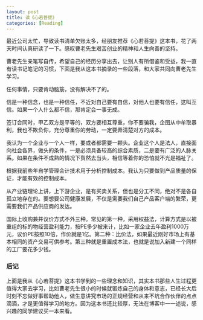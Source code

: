 ```yaml
---
layout: post
title: 读《心若菩提》
categories: [Reading]
---
```


最近公司太忙，导致读书清单欠账太多，经朋友推荐《心若菩提》这本书，花了两天时间认真研读了一下。感叹曹老先生艰苦创业的精神和人生向善的坚持。

曹老先生亲笔写自传，希望自己的经历分享出去，让别人有所借鉴和受益，我一直有读书记笔记的习惯，下面是我从这本书摘录的一些段落，和大家共同向曹老先生学习。

任何事情，只要肯动脑筋，没有解决不了的。

信是一种信念，也是一种信任，不近对自己要有自信，对他人也要有信任，这叫互信。如果一个人什么都不信，那肯定会一事无成。

签订合同时，甲乙双方是平等的，双方要相互尊重，你不要骗我，企图从中牟取暴利，我也不欺负你，充分尊重你的劳动，一定要弄清楚对方的成本。

我认为一个企业与一个人一样，要或者都需要一颗头。企业这个人是法人，直接面向社会各界，做头的条件，一是必须具备较高的综合素质，二是要有广泛的人脉关系。如果在条件不成熟的情况下贸然去当头，相信等着你的恐怕就不光是福祉了。

根据我前些年自学管理会计技术用于分析控制成本。我认为只要做到产品质量的保证，才能有效的控制成本。

从产业链理论上讲，上下游企业，是有买卖关系，但也是分工不同，绝对不是各自孤立地存在的。要想要公司健康发展，不仅是需要我们自己产品客户端的繁荣，更需要我们产品供应商的发达。

国际上收购兼并议价方式不外三种。常见的第一种，采用权益法，计算方式是以被重组的标的物经营盈利能力，按PE多少被来计，比如一家企业去年盈利1000万元，议价PE按照10倍，作价就是1亿。第二种：比价法，如果最近刚好市场上有基本相同的资产交易可供参考。第三种就是重置成本法，也就是说加入新建一个同样的工厂要花多少钱。

### 后记
上面是我从《心若菩提》这本书学到的一些理念和知识，其实本书那些人生过程更值得大家去学习，比如曹老先生很小的时候就锻炼自己的身体和意志，已经长大后时刻不忘做好事帮助他人，做生意讲究市场的正规经营和从来不坑合作伙伴的点点滴滴，才是更值得学习的地方。因为这本书还比较厚，无法在博客中一一述说，感兴趣的同学建议买一本来看。

